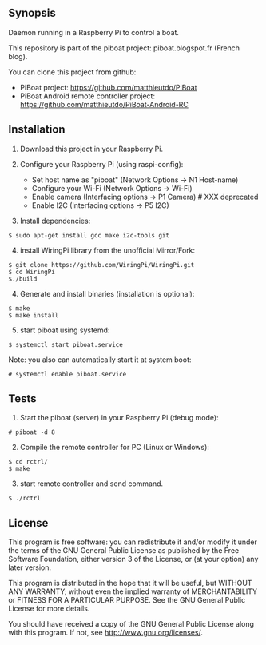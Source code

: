 ## Synopsis

Daemon running in a Raspberry Pi to control a boat.

This repository is part of the piboat project: piboat.blogspot.fr (French blog).

You can clone this project from github:
- PiBoat project: https://github.com/matthieutdo/PiBoat
- PiBoat Android remote controller project: https://github.com/matthieutdo/PiBoat-Android-RC

## Installation

1. Download this project in your Raspberry Pi.

2. Configure your Raspberry Pi (using raspi-config):
   * Set host name as "piboat" (Network Options -> N1 Host-name)
   * Configure your Wi-Fi (Network Options -> Wi-Fi)
   * Enable camera (Interfacing options -> P1 Camera)  # XXX deprecated
   * Enable I2C (Interfacing options -> P5 I2C)

3. Install dependencies:

```shell
$ sudo apt-get install gcc make i2c-tools git
```

4. install WiringPi library from the unofficial Mirror/Fork:

```shell
$ git clone https://github.com/WiringPi/WiringPi.git
$ cd WiringPi
$./build
```

4. Generate and install binaries (installation is optional):

```shell
$ make
$ make install
```

5. start piboat using systemd:

```shell
$ systemctl start piboat.service
```

Note: you also can automatically start it at system boot:

```shell
# systemctl enable piboat.service
```

## Tests

1. Start the piboat (server) in your Raspberry Pi (debug mode):

```shell
# piboat -d 8
```

2. Compile the remote controller for PC (Linux or Windows):

```shell
$ cd rctrl/
$ make
```

3. start remote controller and send command.

```shell
$ ./rctrl
```

## License

This program is free software: you can redistribute it and/or modify
it under the terms of the GNU General Public License as published by
the Free Software Foundation, either version 3 of the License, or
(at your option) any later version.

This program is distributed in the hope that it will be useful,
but WITHOUT ANY WARRANTY; without even the implied warranty of
MERCHANTABILITY or FITNESS FOR A PARTICULAR PURPOSE.  See the
GNU General Public License for more details.

You should have received a copy of the GNU General Public License
along with this program.  If not, see <http://www.gnu.org/licenses/>.
